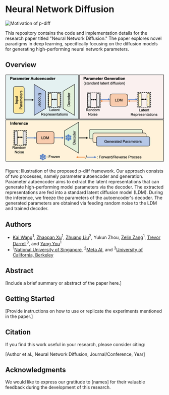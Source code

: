 # Neural Network Diffusion
![Motivation of p-diff](figs/motivation_v3.gif)

This repository contains the code and implementation details for the research paper titled "Neural Network Diffusion." The paper explores novel paradigms in deep learning, specifically focusing on the diffusion models for generating high-performing neural network parameters.



## Overview

<p align="center">
<img src="./figs/pipeline.png" width=100% height=55.2%
class="center">
<figcaption>Figure: Illustration of the proposed p-diff framework. Our approach consists of two processes, namely parameter autoencoder and generation. Parameter autoencoder aims to extract the latent representations that can generate high-performing model parameters via the decoder. The extracted representations are fed into a standard latent diffusion model (LDM). During the inference, we freeze the parameters of the autoencoder's decoder. The generated parameters are obtained via feeding random noise to the LDM and trained decoder.</figcaption>
</p>

## Authors

- [Kai Wang](https://kaiwang960112.github.io/)<sup>1</sup>, [Zhaopan Xu](https://scholar.google.com.hk/citations?user=qNWDwOcAAAAJ&hl=zh-CN)<sup>1</sup>, [Zhuang Liu](https://liuzhuang13.github.io/)<sup>2</sup>, Yukun Zhou, [Zelin Zang](https://scholar.google.com/citations?user=foERjnQAAAAJ&hl=zh-CN)<sup>1</sup>, [Trevor Darrell](https://people.eecs.berkeley.edu/~trevor/)<sup>3</sup>, and [Yang You](https://www.comp.nus.edu.sg/~youy/)<sup>1</sup>
- <sup>1</sup>[National University of Singapore](https://www.nus.edu.sg/), <sup>2</sup>[Meta AI](https://www.meta.com/), and <sup>3</sup>[University of California, Berkeley](https://www.berkeley.edu/)

## Abstract

[Include a brief summary or abstract of the paper here.]

## Getting Started

[Provide instructions on how to use or replicate the experiments mentioned in the paper.]

## Citation

If you find this work useful in your research, please consider citing:

[Author et al., Neural Network Diffusion, Journal/Conference, Year]

## Acknowledgments

We would like to express our gratitude to [names] for their valuable feedback during the development of this research.
